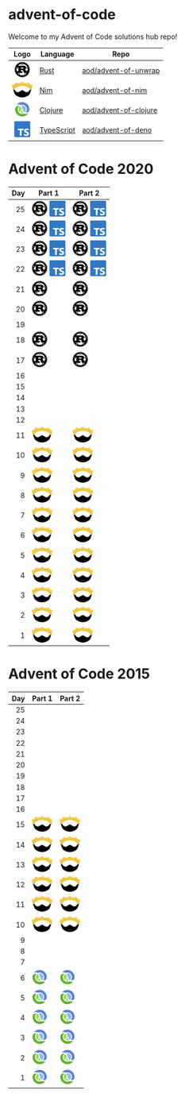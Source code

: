 # advent-of-code

Welcome to my Advent of Code solutions hub repo!

| Logo | Language | Repo |
|:----:|----------|------|
| ![](./logos/rs.png) | [Rust][rs_site] | [aod/advent-of-unwrap][rs_repo]
| ![](./logos/nim.png) | [Nim][nim_site] | [aod/advent-of-nim][nim_repo]
| ![](./logos/clj.png) | [Clojure][clj_site] | [aod/advent-of-clojure][clj_repo]
| ![](./logos/ts.png) | [TypeScript][ts_site] | [aod/advent-of-deno][ts_repo]

[rs_site]: https://www.rust-lang.org/
[nim_site]: https://nim-lang.org/
[clj_site]: https://clojure.org/
[ts_site]: https://www.typescriptlang.org/

[rs_repo]: https://github.com/aod/advent-of-unwrap
[nim_repo]: https://github.com/aod/advent-of-nim
[clj_repo]: https://github.com/aod/advent-of-clojure
[ts_repo]: https://github.com/aod/advent-of-deno

# Advent of Code 2020

| Day | Part 1 | Part 2 |
|----:|--------|--------|
| 25  | [![](./logos/rs.png)][rs_20_25] [![](./logos/ts.png)][ts_20_25] | [![](./logos/rs.png)][rs_20_25] [![](./logos/ts.png)][ts_20_25] |
| 24  | [![](./logos/rs.png)][rs_20_24] [![](./logos/ts.png)][ts_20_24] | [![](./logos/rs.png)][rs_20_24] [![](./logos/ts.png)][ts_20_24] |
| 23  | [![](./logos/rs.png)][rs_20_23] [![](./logos/ts.png)][ts_20_23] | [![](./logos/rs.png)][rs_20_23] [![](./logos/ts.png)][ts_20_23] |
| 22  | [![](./logos/rs.png)][rs_20_22] [![](./logos/ts.png)][ts_20_22] | [![](./logos/rs.png)][rs_20_22] [![](./logos/ts.png)][ts_20_22] |
| 21  | [![](./logos/rs.png)][rs_20_21] | [![](./logos/rs.png)][rs_20_21] |
| 20  | [![](./logos/rs.png)][rs_20_20] | [![](./logos/rs.png)][rs_20_20] |
| 19  |||
| 18  | [![](./logos/rs.png)][rs_20_18] | [![](./logos/rs.png)][rs_20_18] |
| 17  | [![](./logos/rs.png)][rs_20_17] | [![](./logos/rs.png)][rs_20_17] |
| 16  |||
| 15  |||
| 14  |||
| 13  |||
| 12  |||
| 11  | [![](./logos/nim.png)][nim_20_11] | [![](./logos/nim.png)][nim_20_11] |
| 10  | [![](./logos/nim.png)][nim_20_10] | [![](./logos/nim.png)][nim_20_10] |
|  9  | [![](./logos/nim.png)][nim_20_9] | [![](./logos/nim.png)][nim_20_9] |
|  8  | [![](./logos/nim.png)][nim_20_8] | [![](./logos/nim.png)][nim_20_8] |
|  7  | [![](./logos/nim.png)][nim_20_7] | [![](./logos/nim.png)][nim_20_7] |
|  6  | [![](./logos/nim.png)][nim_20_6] | [![](./logos/nim.png)][nim_20_6] |
|  5  | [![](./logos/nim.png)][nim_20_5] | [![](./logos/nim.png)][nim_20_5] |
|  4  | [![](./logos/nim.png)][nim_20_4] | [![](./logos/nim.png)][nim_20_4] |
|  3  | [![](./logos/nim.png)][nim_20_3] | [![](./logos/nim.png)][nim_20_3] |
|  2  | [![](./logos/nim.png)][nim_20_2] | [![](./logos/nim.png)][nim_20_2] |
|  1  | [![](./logos/nim.png)][nim_20_1] | [![](./logos/nim.png)][nim_20_1] |



[nim_20_11]: https://github.com/aod/advent-of-nim/blob/main/2020/day11.nim
[nim_20_10]: https://github.com/aod/advent-of-nim/blob/main/2020/day10.nim
[nim_20_9]: https://github.com/aod/advent-of-nim/blob/main/2020/day09.nim
[nim_20_8]: https://github.com/aod/advent-of-nim/blob/main/2020/day08.nim
[nim_20_7]: https://github.com/aod/advent-of-nim/blob/main/2020/day07.nim
[nim_20_6]: https://github.com/aod/advent-of-nim/blob/main/2020/day06.nim
[nim_20_5]: https://github.com/aod/advent-of-nim/blob/main/2020/day05.nim
[nim_20_4]: https://github.com/aod/advent-of-nim/blob/main/2020/day04.nim
[nim_20_3]: https://github.com/aod/advent-of-nim/blob/main/2020/day03.nim
[nim_20_2]: https://github.com/aod/advent-of-nim/blob/main/2020/day02.nim
[nim_20_1]: https://github.com/aod/advent-of-nim/blob/main/2020/day01.nim

[rs_20_25]: https://github.com/aod/advent-of-unwrap/blob/main/aoc-2020/src/bin/25/main.rs
[rs_20_24]: https://github.com/aod/advent-of-unwrap/blob/main/aoc-2020/src/bin/24/main.rs
[rs_20_23]: https://github.com/aod/advent-of-unwrap/blob/main/aoc-2020/src/bin/23/main.rs
[rs_20_22]: https://github.com/aod/advent-of-unwrap/blob/main/aoc-2020/src/bin/22/main.rs
[rs_20_21]: https://github.com/aod/advent-of-unwrap/blob/main/aoc-2020/src/bin/21/main.rs
[rs_20_20]: https://github.com/aod/advent-of-unwrap/blob/main/aoc-2020/src/bin/20/main.rs
<!-- 19 -->
[rs_20_18]: https://github.com/aod/advent-of-unwrap/blob/main/aoc-2020/src/bin/18/main.rs
[rs_20_17]: https://github.com/aod/advent-of-unwrap/blob/main/aoc-2020/src/bin/17/main.rs

[ts_20_25]: https://github.com/aod/advent-of-deno/blob/main/src/2020/day25.ts
[ts_20_24]: https://github.com/aod/advent-of-deno/blob/main/src/2020/day24.ts
[ts_20_23]: https://github.com/aod/advent-of-deno/blob/main/src/2020/day23.ts
[ts_20_22]: https://github.com/aod/advent-of-deno/blob/main/src/2020/day22.ts

# Advent of Code 2015

| Day | Part 1 | Part 2 |
|----:|--------|--------|
| 25  |||
| 24  |||
| 23  |||
| 22  |||
| 21  |||
| 20  |||
| 19  |||
| 18  |||
| 17  |||
| 16  |||
| 15  | [![](./logos/nim.png)][nim_15_16] | [![](./logos/nim.png)][nim_15_16] |
| 14  | [![](./logos/nim.png)][nim_15_15] | [![](./logos/nim.png)][nim_15_15] |
| 13  | [![](./logos/nim.png)][nim_15_14] | [![](./logos/nim.png)][nim_15_14] |
| 12  | [![](./logos/nim.png)][nim_15_13] | [![](./logos/nim.png)][nim_15_13] |
| 11  | [![](./logos/nim.png)][nim_15_12] | [![](./logos/nim.png)][nim_15_12] |
| 10  | [![](./logos/nim.png)][nim_15_11] | [![](./logos/nim.png)][nim_15_11] |
|  9  |||
|  8  |||
|  7  |||
|  6  | [![](./logos/clj.png)][clj_15_6] | [![](./logos/clj.png)][clj_15_6]|
|  5  | [![](./logos/clj.png)][clj_15_5] | [![](./logos/clj.png)][clj_15_5]|
|  4  | [![](./logos/clj.png)][clj_15_4] | [![](./logos/clj.png)][clj_15_4] |
|  3  | [![](./logos/clj.png)][clj_15_3] | [![](./logos/clj.png)][clj_15_3] |
|  2  | [![](./logos/clj.png)][clj_15_2] | [![](./logos/clj.png)][clj_15_2] |
|  1  | [![](./logos/clj.png)][clj_15_1] | [![](./logos/clj.png)][clj_15_1] |


[clj_15_6]: https://github.com/aod/advent-of-clojure/blob/master/src/xyz/oktaydinler/advent/edition2015/day06.clj
[clj_15_5]: https://github.com/aod/advent-of-clojure/blob/master/src/xyz/oktaydinler/advent/edition2015/day05.clj
[clj_15_4]: https://github.com/aod/advent-of-clojure/blob/master/src/xyz/oktaydinler/advent/edition2015/day04.clj
[clj_15_2]: https://github.com/aod/advent-of-clojure/blob/master/src/xyz/oktaydinler/advent/edition2015/day02.clj
[clj_15_3]: https://github.com/aod/advent-of-clojure/blob/master/src/xyz/oktaydinler/advent/edition2015/day03.clj
[clj_15_1]: https://github.com/aod/advent-of-clojure/blob/master/src/xyz/oktaydinler/advent/edition2015/day01.clj

[nim_15_17]: https://github.com/aod/advent-of-nim/blob/main/2015/day17.nim
[nim_15_16]: https://github.com/aod/advent-of-nim/blob/main/2015/day16.nim
[nim_15_15]: https://github.com/aod/advent-of-nim/blob/main/2015/day15.nim
[nim_15_14]: https://github.com/aod/advent-of-nim/blob/main/2015/day14.nim
[nim_15_13]: https://github.com/aod/advent-of-nim/blob/main/2015/day13.nim
[nim_15_12]: https://github.com/aod/advent-of-nim/blob/main/2015/day12.nim
[nim_15_11]: https://github.com/aod/advent-of-nim/blob/main/2015/day11.nim

<!--

| Day | Part 1 | Part 2 |
|----:|--------|--------|
| 25  |||
| 24  |||
| 23  |||
| 22  |||
| 21  |||
| 20  |||
| 19  |||
| 18  |||
| 17  |||
| 16  |||
| 15  |||
| 14  |||
| 13  |||
| 12  |||
| 11  |||
| 10  |||
|  9  |||
|  8  |||
|  7  |||
|  6  |||
|  5  |||
|  4  |||
|  3  |||
|  2  |||
|  1  |||

-->
